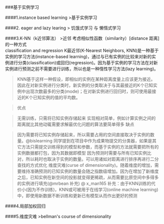###基于实例学习

 ####1.instance based learning 
    >基于实例学习
     
 ####2. eager and lazy learing 
    > 饥饿式学习 与 懒惰式学习
    
    
 ####3.K-NN（k近邻算法）
    >近邻 考虑相似性函数（similarity）[distance 距离]的一种方式   
    classification and regression 
    K最近邻(K-Nearest Neighbors, KNN)是一种基于实例的学习方法(instance-based learning)，通过与已有实例的比较来对新的实例进行分类(classification)或回归(regression)。因为基于实例的学习方法在对新实例进行预测之前不需要进行训练，所以也是一种惰性学习方法(lazy learning)。

>KNN基于这样一种假设，即相似的实例在某种距离度量上应该更为接近。因此在对新实例进行分类时，新实例的分类取决于与其最接近的K个已知实例中出现次数最多的分类(mode)；在对新实例进行回归时，则可使用最接近的K个已知实例的值的平均数。

>优点

>无需训练，只需将已知实例存储起来
实现相对简单，例如计算实例之间的距离就比其他动辄需要求解最优化问题的算法要简单得多
缺点

>因为需要将已知实例存储起来，所以需要占用的空间直接取决于实例的数量。@bislearning 同学提到在项目中作为成果物提交的分类器，如果是其它方法只需提交训练得到的模型和参数，而基于实例的方法就需要把所有的实例数据都打包，因为其数据即模型
因为预测时需要与所有已知实例比对，所以耗时也取决于实例的数量。可以用诸如对距离进行排序再进行二分查找的方式优化
维度灾难(curse of dimensionality)。随着维度的增加，需要维持准确预测的已知实例的数量会随之指数级增加。因为在增加了新维度之后，已知实例在新空间的投影就变得更稀疏，从而需要比原空间中多得多的实例进行填充(@mrbean 补充)
@ x_man165 补充：由于KNN训练的代价小(因为不作训练)，KNN或可被用于在线学习(online machine learning)中，即使用新数据不断训练和更新已有模型从而作出更好的预测




 
 ####4.局部加权回归
 
 ####5.维度灾难
    >bellman's course of dimensionality 